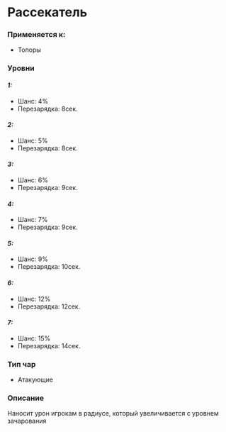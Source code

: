 # Рассекатель

### Применяется к:

* Топоры

### Уровни

#### _1:_&#x20;

* Шанс: 4%
* Перезарядка:  8сек.

#### _2:_

* Шанс: 5%
* Перезарядка:  8сек.&#x20;

#### _3:_&#x20;

* Шанс: 6%
* Перезарядка:  9сек.

#### _4:_

* Шанс: 7%
* Перезарядка:  9сек.&#x20;

#### _5:_&#x20;

* Шанс: 9%
* Перезарядка:  10сек.

#### _6:_

* Шанс: 12%
* Перезарядка:  12сек.&#x20;

#### _7:_&#x20;

* Шанс: 15%
* Перезарядка:  14сек.

### Тип чар

* Атакующие

### Описание

Наносит урон игрокам в радиусе, который увеличивается с уровнем зачарования&#x20;
